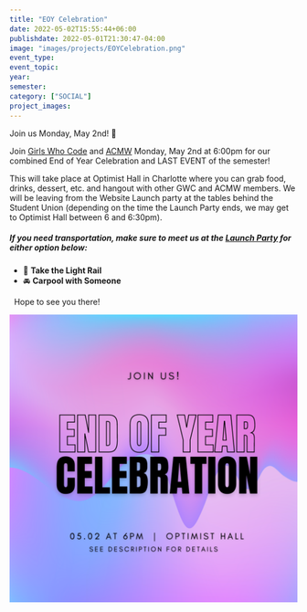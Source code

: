 ```yaml
---
title: "EOY Celebration"
date: 2022-05-02T15:55:44+06:00
publishdate: 2022-05-01T21:30:47-04:00
image: "images/projects/EOYCelebration.png"
event_type:
event_topic:
year: 
semester: 
category: ["SOCIAL"]
project_images: 
---
```


Join us Monday, May 2nd! 🎉

Join [Girls Who Code](https://www.instagram.com/girlswhocode_uncc/) and [ACMW](https://www.instagram.com/acmw_uncc/) Monday, May 2nd at 6:00pm for our combined End of Year Celebration and LAST EVENT of the semester!

This will take place at Optimist Hall in Charlotte where you can grab food, drinks, dessert, etc. and hangout with other GWC and ACMW members. We will be leaving from the Website Launch party at the tables behind the Student Union (depending on the time the Launch Party ends, we may get to Optimist Hall between 6 and 6:30pm).

##### If you need transportation, make sure to meet us at the [**Launch Party**](../website-launch-party) for either option below:
* 🚈 **Take the Light Rail**
* 🚘 **Carpool with Someone**

&nbsp;
Hope to see you there!

![EOY Celebration](../../images/projects/EOYCelebration.png)
